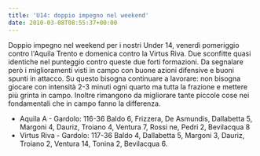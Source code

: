 ```yaml
---
title: 'U14: doppio impegno nel weekend'
date: 2010-03-08T08:55:37+00:00
---
```

Doppio impegno nel weekend per i nostri Under 14, venerdì pomeriggio contro l'Aquila Trento e domenica contro la Virtus Riva. Due sconfitte quasi identiche nel punteggio contro queste due forti formazioni. Da segnalare però i miglioramenti visti in campo con buone azioni difensive e buoni spunti in attacco. Su questo bisogna continuare a lavorare: non bisogna giocare con intensità 2-3 minuti ogni quarto ma tutta la frazione e mettere più grinta in campo. Inoltre rimangono da migliorare tante piccole cose nei fondamentali che in campo fanno la differenza. 
* Aquila A - Gardolo: 116-36
    Baldo 6, Frizzera, De Asmundis, Dallabetta 5, Margoni 4, Dauriz, Troiano 4, Ventura 7, Rossi ne, Pedri 2, Bevilacqua 8
* Virtus Riva - Gardolo: 117-36
    Baldo 4, Dallabetta 5, Margoni 3, Dauriz, Troiano 2, Ventura 14, Tonina 2, Bevilacqua 6.